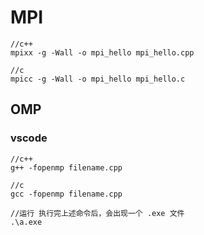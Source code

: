 # MPI

```
//c++
mpixx -g -Wall -o mpi_hello mpi_hello.cpp

//c
mpicc -g -Wall -o mpi_hello mpi_hello.c
```





## OMP

### vscode

```
//c++
g++ -fopenmp filename.cpp

//c
gcc -fopenmp filename.cpp

//运行 执行完上述命令后，会出现一个 .exe 文件
.\a.exe
```

